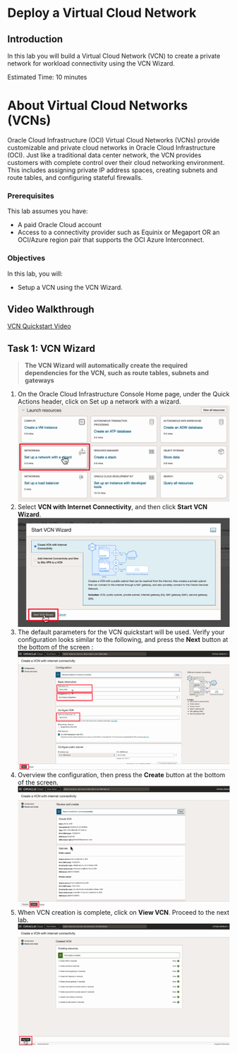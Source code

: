 # Deploy a Virtual Cloud Network

## Introduction

In this lab you will build a Virtual Cloud Network (VCN) to create a private network for workload connectivity using the VCN Wizard.

Estimated Time: 10 minutes

# About Virtual Cloud Networks (VCNs)
Oracle Cloud Infrastructure (OCI) Virtual Cloud Networks (VCNs) provide customizable and private cloud networks in Oracle Cloud Infrastructure (OCI). Just like a traditional data center network, the VCN provides customers with complete control over their cloud networking environment. This includes assigning private IP address spaces, creating subnets and route tables, and configuring stateful firewalls.

### Prerequisites

This lab assumes you have:

* A paid Oracle Cloud account
* Access to a connectivity provider such as Equinix or Megaport OR an OCI/Azure region pair that supports the OCI Azure Interconnect.

### Objectives

In this lab, you will:

* Setup a VCN using the VCN Wizard.

## Video Walkthrough

[VCN Quickstart Video](youtube:svGxVEifOe0:large)

## Task 1: VCN Wizard

> **The VCN Wizard will automatically create the required dependencies for the VCN, such as route tables, subnets and gateways**

1. On the Oracle Cloud Infrastructure Console Home page, under the Quick Actions header, click on Set up a network with a wizard.
  ![Quick Actions Wizard](images/vcn-1.png)
2. Select **VCN with Internet Connectivity**, and then click **Start VCN Wizard**.
  ![VCN with Internet Connectivity](images/vcn-2.png)
3. The default parameters for the VCN quickstart will be used. Verify your configuration looks similar to the following, and press the **Next** button at the bottom of the screen :
  ![Create a VCN Configuration](images/vcn-3.png)
4. Overview the configuration, then press the **Create** button at the bottom of the screen.
    ![Review CV Configuration](images/vcn-4.png)
5. When VCN creation is complete, click on **View VCN**. Proceed to the next lab.
    ![Workflow](images/vcn-5.png)